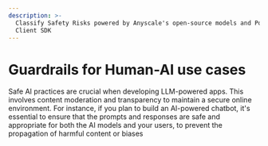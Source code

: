 ```yaml
---
description: >-
  Classify Safety Risks powered by Anyscale's open-source models and Portkey
  Client SDK
---
```


# Guardrails for Human-AI use cases

Safe AI practices are crucial when developing LLM-powered apps. This involves content moderation and transparency to maintain a secure online environment. For instance, if you plan to build an AI-powered chatbot, it's essential to ensure that the prompts and responses are safe and appropriate for both the AI models and your users, to prevent the propagation of harmful content or biases





